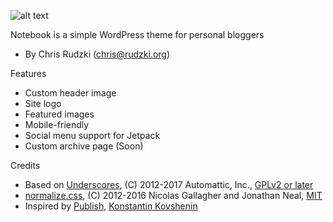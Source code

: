 ![alt text](https://raw.githubusercontent.com/rudzki/notebook/master/screenshot.png "Screenshot")

Notebook is a simple WordPress theme for personal bloggers
* By Chris Rudzki (chris@rudzki.org)

Features
* Custom header image
* Site logo
* Featured images
* Mobile-friendly
* Social menu support for Jetpack
* Custom archive page (Soon)

Credits
* Based on [Underscores](https://underscores.me/), (C) 2012-2017 Automattic, Inc., [GPLv2 or later](https://www.gnu.org/licenses/gpl-2.0.html)
* [normalize.css](https://necolas.github.io/normalize.css/), (C) 2012-2016 Nicolas Gallagher and Jonathan Neal, [MIT](https://opensource.org/licenses/MIT)
* Inspired by [Publish](https://wordpress.org/themes/publish/), [Konstantin Kovshenin](https://konstantin.blog)
